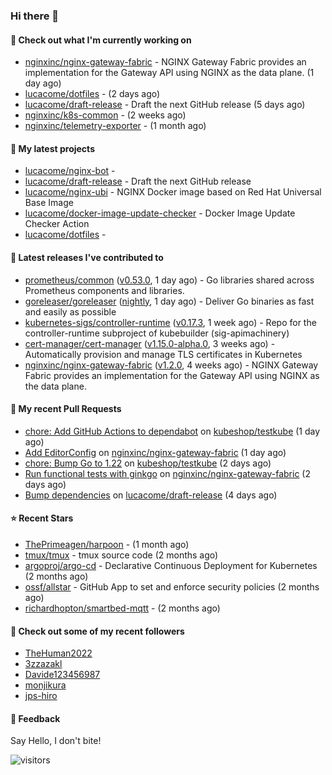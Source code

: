 ### Hi there 👋

#### 👷 Check out what I'm currently working on

- [nginxinc/nginx-gateway-fabric](https://github.com/nginxinc/nginx-gateway-fabric) - NGINX Gateway Fabric provides an implementation for the Gateway API using NGINX as the data plane. (1 day ago)
- [lucacome/dotfiles](https://github.com/lucacome/dotfiles) -  (2 days ago)
- [lucacome/draft-release](https://github.com/lucacome/draft-release) - Draft the next GitHub release (5 days ago)
- [nginxinc/k8s-common](https://github.com/nginxinc/k8s-common) -  (2 weeks ago)
- [nginxinc/telemetry-exporter](https://github.com/nginxinc/telemetry-exporter) -  (1 month ago)

#### 🌱 My latest projects

- [lucacome/nginx-bot](https://github.com/lucacome/nginx-bot) - 
- [lucacome/draft-release](https://github.com/lucacome/draft-release) - Draft the next GitHub release
- [lucacome/nginx-ubi](https://github.com/lucacome/nginx-ubi) - NGINX Docker image based on Red Hat Universal Base Image
- [lucacome/docker-image-update-checker](https://github.com/lucacome/docker-image-update-checker) - Docker Image Update Checker Action
- [lucacome/dotfiles](https://github.com/lucacome/dotfiles) - 

#### 🔭 Latest releases I've contributed to

- [prometheus/common](https://github.com/prometheus/common) ([v0.53.0](https://github.com/prometheus/common/releases/tag/v0.53.0), 1 day ago) - Go libraries shared across Prometheus components and libraries.
- [goreleaser/goreleaser](https://github.com/goreleaser/goreleaser) ([nightly](https://github.com/goreleaser/goreleaser/releases/tag/nightly), 1 day ago) - Deliver Go binaries as fast and easily as possible
- [kubernetes-sigs/controller-runtime](https://github.com/kubernetes-sigs/controller-runtime) ([v0.17.3](https://github.com/kubernetes-sigs/controller-runtime/releases/tag/v0.17.3), 1 week ago) - Repo for the controller-runtime subproject of kubebuilder (sig-apimachinery)
- [cert-manager/cert-manager](https://github.com/cert-manager/cert-manager) ([v1.15.0-alpha.0](https://github.com/cert-manager/cert-manager/releases/tag/v1.15.0-alpha.0), 3 weeks ago) - Automatically provision and manage TLS certificates in Kubernetes
- [nginxinc/nginx-gateway-fabric](https://github.com/nginxinc/nginx-gateway-fabric) ([v1.2.0](https://github.com/nginxinc/nginx-gateway-fabric/releases/tag/v1.2.0), 4 weeks ago) - NGINX Gateway Fabric provides an implementation for the Gateway API using NGINX as the data plane.

#### 🔨 My recent Pull Requests

- [chore: Add GitHub Actions to dependabot](https://github.com/kubeshop/testkube/pull/5314) on [kubeshop/testkube](https://github.com/kubeshop/testkube) (1 day ago)
- [Add EditorConfig](https://github.com/nginxinc/nginx-gateway-fabric/pull/1849) on [nginxinc/nginx-gateway-fabric](https://github.com/nginxinc/nginx-gateway-fabric) (1 day ago)
- [chore: Bump Go to 1.22](https://github.com/kubeshop/testkube/pull/5310) on [kubeshop/testkube](https://github.com/kubeshop/testkube) (2 days ago)
- [Run functional tests with ginkgo](https://github.com/nginxinc/nginx-gateway-fabric/pull/1833) on [nginxinc/nginx-gateway-fabric](https://github.com/nginxinc/nginx-gateway-fabric) (2 days ago)
- [Bump dependencies](https://github.com/lucacome/draft-release/pull/298) on [lucacome/draft-release](https://github.com/lucacome/draft-release) (4 days ago)

#### ⭐ Recent Stars

- [ThePrimeagen/harpoon](https://github.com/ThePrimeagen/harpoon) -  (1 month ago)
- [tmux/tmux](https://github.com/tmux/tmux) - tmux source code (2 months ago)
- [argoproj/argo-cd](https://github.com/argoproj/argo-cd) - Declarative Continuous Deployment for Kubernetes (2 months ago)
- [ossf/allstar](https://github.com/ossf/allstar) - GitHub App to set and enforce security policies (2 months ago)
- [richardhopton/smartbed-mqtt](https://github.com/richardhopton/smartbed-mqtt) -  (2 months ago)

#### 👯 Check out some of my recent followers

- [TheHuman2022](https://github.com/TheHuman2022)
- [3zzazakl](https://github.com/3zzazakl)
- [Davide123456987](https://github.com/Davide123456987)
- [monjikura](https://github.com/monjikura)
- [jps-hiro](https://github.com/jps-hiro)

#### 💬 Feedback

Say Hello, I don't bite!

![visitors](https://visitor-badge.laobi.icu/badge?page_id=lucacome.visitor-badge)
#
